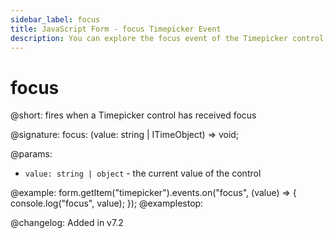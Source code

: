 ```yaml
---
sidebar_label: focus
title: JavaScript Form - focus Timepicker Event 
description: You can explore the focus event of the Timepicker control of Form in the documentation of the DHTMLX JavaScript UI library. Browse developer guides and API reference, try out code examples and live demos, and download a free 30-day evaluation version of DHTMLX Suite 7.
---
```


# focus

@short: fires when a Timepicker control has received focus

@signature: focus: (value: string | ITimeObject) => void;

@params:
- `value: string | object` - the current value of the control

@example:
form.getItem("timepicker").events.on("focus", (value) => {
    console.log("focus", value);
});
@examplestop:

@changelog: Added in v7.2
